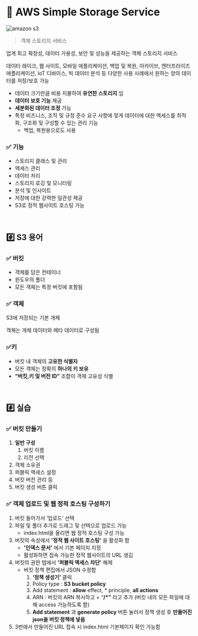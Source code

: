 # 📌 AWS Simple Storage Service
![amazon s3](https://d1.awsstatic.com/s3-pdp-redesign/product-page-diagram_Amazon-S3_HIW.cf4c2bd7aa02f1fe77be8aa120393993e08ac86d.png)

> 객체 스토리지 서비스
> 

업계 최고 확장성, 데이터 가용성, 보안 및 성능을 제공하는 객체 스토리지 서비스

데이터 레이크, 웹 사이트, 모바일 애플리케이션, 백업 및 복원, 아카이브, 엔터프라이즈 애플리케이션, IoT 디바이스, 빅 데이터 분석 등 다양한 사용 사례에서 원하는 양의 데이터를 저장/보호 가능

- 데이터 크기만큼 비용 지불하여 **유연한 스토리지** 임
- **데이터 보호 기능** 제공
- **세분화된 데이터 조정** 가능
- 특정 비즈니스, 조직 및 규정 준수 요구 사항에 맞게 데이터에 대한 액세스를 최적화, 구조화 및 구성할 수 있는 관리 기능
    - 백업, 복원용으로도 사용

### ✅ 기능

- 스토리지 클래스 및 관리
- 액세스 관리
- 데이터 처리
- 스토리지 로깅 및 모니터링
- 분석 및 인사이트
- 저장에 대한 강력한 일관성 제공
- S3로 정적 웹사이트 호스팅 가능

<br>

## #️⃣ S3 용어
### ✅ 버킷

- 객체를 담은 컨테이너
- 윈도우의 폴더
- 모든 객체는 특정 버킷에 포함됨

### ✅ 객체

S3에 저장되는 기본 개체

객체는 개체 데이터와 메타 데이터로 구성됨

### ✅키

- 버킷 내 객체의 **고유한 식별자**
- 모든 객체는 정확히 **하나의 키 보유**
- **“버킷,키 및 버전 ID”** 조합이 객체 고유성 식별

<br>

## #️⃣ 실습
### ✅ 버킷 만들기

1. **일반 구성**
    1. 버킷 이름
    2. 리전 선택
2. 객체 소유권
3. 퍼블릭 액세스 설정
4. 버킷 버전 관리 등
5. 버킷 생성 버튼 클릭

### ✅ 객체 업로드 및 웹 정적 호스팅 구성하기

1. 버킷 들어가서 ‘업로드’ 선택
2. 파일 및 폴더 추가로 드래그 및 선택으로 업로드 가능
    - index.html을 올리면 웹 정적 호스팅 구성 가능
3. 버킷의 속성에서 __'정적 웹 사이트 호스팅'__ 을 활성화 함
    - __'인덱스 문서'__ 에서 기본 페이지 지정
    - 활성화하면 접속 가능한 정적 웹사이트의 URL 생김
4. 버킷의 권한 탭에서 __'퍼블릭 액세스 차단'__ 해제 
    - 버킷 정책 편집에서 JSON 수정함
        1. __‘정책 생성기’__ 클릭 
        2. Policy type : **S3 bucket policy**
        3. Add statement : **allow** effect, \* principle, **all actions**  
        4. ARN : 버킷의 ARN 복사하고 + “**/*”** 라고 추가
        (버킷 내의 모든 파일에 대해 access 가능하도록 함)
        5. **Add statement** 과 **generate policy** 버튼 눌러서 정책 생성 후 **만들어진 json을 버킷 정책에 넣음**
5. 3번에서 만들어진 URL 접속 시 index.html 기본페이지 확인 가능함
